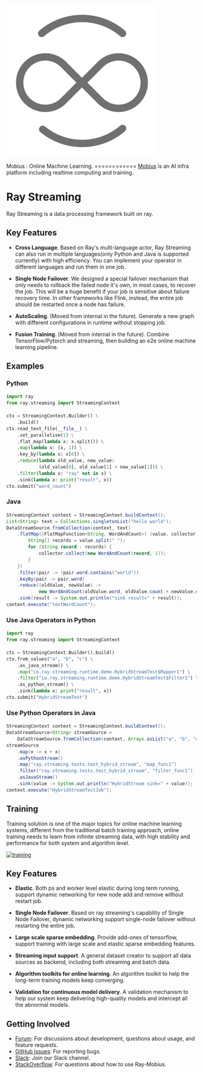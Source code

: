 [![mobius](assets/infinite.svg)](assets/infinite.svg)

Mobius : Online Machine Learning. ============
[Mobius](https://tech.antfin.com/products/ARCMOBIUS) is an AI infra
platform including realtime computing and training.

Ray Streaming
=============

Ray Streaming is a data processing framework built on ray.

Key Features
------------

*   **Cross Language**. Based on Ray\'s multi-language actor, Ray
    Streaming can also run in multiple languages(only Python and Java is
    supported currently) with high efficiency. You can implement your
    operator in different languages and run them in one job.

*   **Single Node Failover**. We designed a special failover mechanism
    that only needs to rollback the failed node it\'s own, in most
    cases, to recover the job. This will be a huge benefit if your job
    is sensitive about failure recovery time. In other frameworks like
    Flink, instead, the entire job should be restarted once a node has
    failure.

*   **AutoScaling**. (Moved from internal in the future). Generate a new
    graph with different configurations in runtime without stopping job.


*   **Fusion Training**. (Moved from internal in the future). Combine
    TensorFlow/Pytorch and streaming, then building an e2e online
    machine learning pipeline.

Examples
--------

### Python

```python
import ray
from ray.streaming import StreamingContext

ctx = StreamingContext.Builder() \
    .build()
ctx.read_text_file(__file__) \
    .set_parallelism(1) \
    .flat_map(lambda x: x.split()) \
    .map(lambda x: (x, 1)) \
    .key_by(lambda x: x[0]) \
    .reduce(lambda old_value, new_value:
            (old_value[0], old_value[1] + new_value[1])) \
    .filter(lambda x: "ray" not in x) \
    .sink(lambda x: print("result", x))
ctx.submit("word_count")
```

### Java

```java
StreamingContext context = StreamingContext.buildContext();
List<String> text = Collections.singletonList("hello world");
DataStreamSource.fromCollection(context, text)
    .flatMap((FlatMapFunction<String, WordAndCount>) (value, collector) -> {
        String[] records = value.split(" ");
        for (String record : records) {
            collector.collect(new WordAndCount(record, 1));
        }
    })
    .filter(pair -> !pair.word.contains("world"))
    .keyBy(pair -> pair.word)
    .reduce((oldValue, newValue) ->
            new WordAndCount(oldValue.word, oldValue.count + newValue.count))
    .sink(result -> System.out.println("sink result=" + result));
context.execute("testWordCount");
```

### Use Java Operators in Python

```python
import ray
from ray.streaming import StreamingContext

ctx = StreamingContext.Builder().build()
ctx.from_values("a", "b", "c") \
    .as_java_stream() \
    .map("io.ray.streaming.runtime.demo.HybridStreamTest$Mapper1") \
    .filter("io.ray.streaming.runtime.demo.HybridStreamTest$Filter1") \
    .as_python_stream() \
    .sink(lambda x: print("result", x))
ctx.submit("HybridStreamTest")
```

### Use Python Operators in Java

```java
StreamingContext context = StreamingContext.buildContext();
DataStreamSource<String> streamSource =
    DataStreamSource.fromCollection(context, Arrays.asList("a", "b", "c"));
streamSource
    .map(x -> x + x)
    .asPythonStream()
    .map("ray.streaming.tests.test_hybrid_stream", "map_func1")
    .filter("ray.streaming.tests.test_hybrid_stream", "filter_func1")
    .asJavaStream()
    .sink(value -> System.out.println("HybridStream sink=" + value));
context.execute("HybridStreamTestJob");
```

Training
--------

Training solution is one of the major topics for online machine learning
systems, different from the traditional batch training approach, online
training needs to learn from infinite streaming data, with high
stability and performance for both system and algorithm level.

[![training](assets/training_infra.jpg)](assets/training_infra.jpg)

Key Features
------------

*   **Elastic**. Both ps and worker level elastic during long term
    running, support dynamic networking for new node add and remove
    without restart job.

*   **Single Node Failover**. Based on ray streaming\'s capability of
    Single Node Failover, dynamic networking support single-node
    failover without restarting the entire job.

*   **Large scale sparse embedding**. Provide add-ones of tensorflow,
    support training with large scale and elastic sparse embedding
    features.

*   **Streaming input support**. A general dataset creator to support
    all data sources as backend, including both streaming and batch
    data.

*   **Algorithm toolkits for online learning**. An algorithm toolkit to
    help the long-term training models keep converging.

*   **Validation for continuous model delivery**. A validation mechanism
    to help our system keep delivering high-quality models and intercept
    all the abnormal models.

Getting Involved
----------------

-   [Forum](https://discuss.ray.io/): For discussions about development,
    questions about usage, and feature requests.
-   [GitHub Issues](https://github.com/ray-project/mobius/issues): For
    reporting bugs.
-   [Slack](https://ray-distributed.slack.com/archives/C032JAQSPFE):
    Join our Slack channel.
-   [StackOverflow](https://stackoverflow.com/questions/tagged/ray-mobius):
    For questions about how to use Ray-Mobius.

